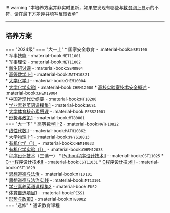 !!! warning "本培养方案并非实时更新，如果您发现有哪些与[教务网](https://my.cqu.edu.cn)上显示的不符，请在最下方差评并填写反馈表单"

---

## 培养方案

=== "2024级"
    === "大一上"
        * 国家安全教育 - :material-book:`NSE1100`  
        * 军事技能 - :material-book:`MET11001`  
        * [军事理论](../../../course/军事理论.md) - :material-book:`MET11002`  
        * [新生研讨课](../../../course/新生研讨课.md) - :material-book:`SEM8804`  
        * [高等数学Ⅱ-1](../../../course/高等数学.md) - :material-book:`MATH10821`  
        * [大学化学Ⅱ](../../../course/大学化学.md) - :material-book:`CHEM10004`  
        * [大学化学实验Ⅰ](../../../course/大学化学实验.md) - :material-book:`CHEM12000`
        * [高校实验室技术安全概述](../../../course/高校实验室技术安全概述.md) - :material-book:`CHEM19004`  
        * [中国近现代史纲要](../../../course/中国近现代史纲要.md) - :material-book:`MT10200`  
        * [学业素养英语课程集1](../../../course/英语.md) - :material-book:`EUS1`  
        * [大学体育核心素质课](../../../course/体育.md) - :material-book:`PESS21001`  
        * [形势与政策1](../../../course/形势与政策.md) - :material-book:`MT80001`  
    === "大一下"
        * [高等数学Ⅱ-2](../../../course/高等数学.md) - :material-book:`MATH10822`  
        * [线性代数Ⅱ](../../../course/线性代数.md) - :material-book:`MATH10862`  
        * [大学物理Ⅱ-1](../../../course/大学物理.md) - :material-book:`PHYS10013`  
        * [有机化学（1）](../../../course/有机化学.md) - :material-book:`CHEM10033`  
        * [有机化学实验（1）](../../../course/有机化学实验.md) - :material-book:`CHEM12033`  
        * [程序设计技术](../../../course/程序设计技术.md)（三选一）
            * [Python程序设计技术Ⅱ](../../../course/程序设计技术.md) - :material-book:`CST11025`
            * [C++程序设计技术Ⅱ](../../../course/程序设计技术.md) - :material-book:`CST11031`
            * [C程序设计技术Ⅱ](../../../course/程序设计技术.md) - :material-book:`CST11029`  
        * [思想道德与法治](../../../course/思想道德与法治.md) - :material-book:`MT10101`  
        * [思想道德与法治实践](../../../course/思想道德与法治实践.md) - :material-book:`MT13101`  
        * [学业素养英语课程集2](../../../course/英语.md) - :material-book:`EUS2`  
        * [体育自选项目1](../../../course/体育.md) - :material-book:`PESS1`  
        * [形势与政策2](../../../course/形势与政策.md) - :material-book:`MT80002`  
    === "选修"
        * 通识教育课程